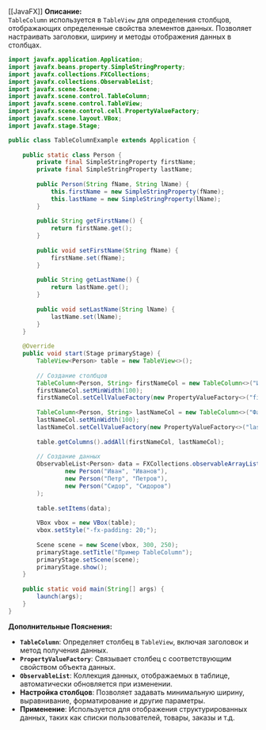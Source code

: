 [[JavaFX]]
**Описание:**  
`TableColumn` используется в `TableView` для определения столбцов, отображающих определенные свойства элементов данных. Позволяет настраивать заголовки, ширину и методы отображения данных в столбцах.

```java ignore
import javafx.application.Application;
import javafx.beans.property.SimpleStringProperty;
import javafx.collections.FXCollections;
import javafx.collections.ObservableList;
import javafx.scene.Scene;
import javafx.scene.control.TableColumn;
import javafx.scene.control.TableView;
import javafx.scene.control.cell.PropertyValueFactory;
import javafx.scene.layout.VBox;
import javafx.stage.Stage;

public class TableColumnExample extends Application {
    
    public static class Person {
        private final SimpleStringProperty firstName;
        private final SimpleStringProperty lastName;
        
        public Person(String fName, String lName) {
            this.firstName = new SimpleStringProperty(fName);
            this.lastName = new SimpleStringProperty(lName);
        }
        
        public String getFirstName() {
            return firstName.get();
        }
        
        public void setFirstName(String fName) {
            firstName.set(fName);
        }
        
        public String getLastName() {
            return lastName.get();
        }
        
        public void setLastName(String lName) {
            lastName.set(lName);
        }
    }
    
    @Override
    public void start(Stage primaryStage) {
        TableView<Person> table = new TableView<>();
        
        // Создание столбцов
        TableColumn<Person, String> firstNameCol = new TableColumn<>("Имя");
        firstNameCol.setMinWidth(100);
        firstNameCol.setCellValueFactory(new PropertyValueFactory<>("firstName"));
        
        TableColumn<Person, String> lastNameCol = new TableColumn<>("Фамилия");
        lastNameCol.setMinWidth(100);
        lastNameCol.setCellValueFactory(new PropertyValueFactory<>("lastName"));
        
        table.getColumns().addAll(firstNameCol, lastNameCol);
        
        // Создание данных
        ObservableList<Person> data = FXCollections.observableArrayList(
                new Person("Иван", "Иванов"),
                new Person("Петр", "Петров"),
                new Person("Сидор", "Сидоров")
        );
        
        table.setItems(data);
        
        VBox vbox = new VBox(table);
        vbox.setStyle("-fx-padding: 20;");
        
        Scene scene = new Scene(vbox, 300, 250);
        primaryStage.setTitle("Пример TableColumn");
        primaryStage.setScene(scene);
        primaryStage.show();
    }
    
    public static void main(String[] args) {
        launch(args);
    }
}
```

**Дополнительные Пояснения:**

- **`TableColumn`**: Определяет столбец в `TableView`, включая заголовок и метод получения данных.
- **`PropertyValueFactory`**: Связывает столбец с соответствующим свойством объекта данных.
- **`ObservableList`**: Коллекция данных, отображаемых в таблице, автоматически обновляется при изменении.
- **Настройка столбцов**: Позволяет задавать минимальную ширину, выравнивание, форматирование и другие параметры.
- **Применение**: Используется для отображения структурированных данных, таких как списки пользователей, товары, заказы и т.д.